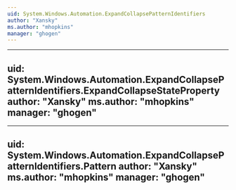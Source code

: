 ```yaml
---
uid: System.Windows.Automation.ExpandCollapsePatternIdentifiers
author: "Xansky"
ms.author: "mhopkins"
manager: "ghogen"
---
```


---
uid: System.Windows.Automation.ExpandCollapsePatternIdentifiers.ExpandCollapseStateProperty
author: "Xansky"
ms.author: "mhopkins"
manager: "ghogen"
---

---
uid: System.Windows.Automation.ExpandCollapsePatternIdentifiers.Pattern
author: "Xansky"
ms.author: "mhopkins"
manager: "ghogen"
---
